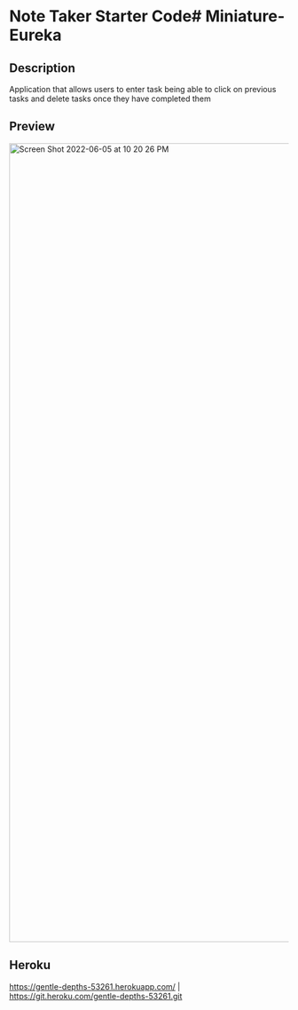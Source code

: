 # Note Taker Starter Code# Miniature-Eureka
## Description
Application that allows users to enter task being able to click on previous tasks and delete tasks once they have completed them
## Preview
<img width="1440" alt="Screen Shot 2022-06-05 at 10 20 26 PM" src="https://user-images.githubusercontent.com/97758609/172069065-9d2aca1c-5c8d-4661-854f-eb8706b064fc.png">

## Heroku

https://gentle-depths-53261.herokuapp.com/ | https://git.heroku.com/gentle-depths-53261.git
